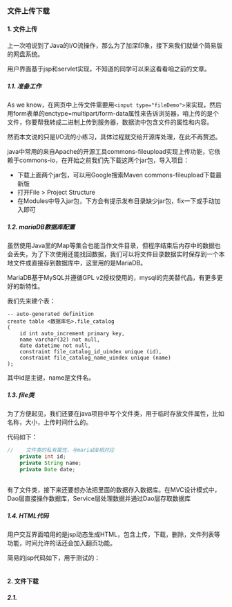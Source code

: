 ### 文件上传下载

#### 1. 文件上传

上一次咱说到了Java的I/O流操作，那么为了加深印象，接下来我们就做个简易版的网盘系统。

用户界面基于jsp和servlet实现，不知道的同学可以来这看看咱之前的文章。

##### 1.1. 准备工作

As we know，在网页中上传文件需要用`<input type="fileDemo">`来实现，然后用form表单的enctype=multipart/form-data属性来告诉浏览器，咱上传的是个文件，你要帮我转成二进制上传到服务器，数据流中包含文件的属性和内容。

然而本文说的只是I/O流的小练习，具体过程就交给开源库处理，在此不再赘述。

java中常用的来自Apache的开源工具commons-fileupload实现上传功能，它依赖于commons-io，在开始之前我们先下载这两个jar包，导入项目：
- 下载上面两个jar包，可以用Google搜索Maven commons-fileupload下载最新版
- 打开File > Project Structure
- 在Modules中导入jar包，下方会有提示发布目录缺少jar包，fix一下或手动加入即可

##### 1.2. mariaDB数据库配置

虽然使用Java里的Map等集合也能当作文件目录，但程序结束后内存中的数据也会丢失，为了下次使用还能找回数据，我们可以将文件目录数据实时保存到一个本地文件或直接存到数据库中，这里用的是MariaDB。

MariaDB基于MySQL并遵循GPL v2授权使用的，mysql的完美替代品，有更多更好的新特性。

我们先来建个表：

```mysql
-- auto-generated definition
create table <数据库名>.file_catalog
(
	id int auto_increment primary key,
	name varchar(32) not null,
	date datetime not null,
	constraint file_catalog_id_uindex unique (id),
	constraint file_catalog_name_uindex unique (name)
);
```
其中id是主键，name是文件名。

##### 1.3. file类

为了方便起见，我们还要在java项目中写个文件类，用于临时存放文件属性，比如名称，大小，上传时间什么的。

代码如下：

```java
//    文件类的私有属性，与mariaDB相对应
    private int id;
    private String name;
    private Date date;
    
```
有了文件类，接下来还要想办法把里面的数据存入数据库。在MVC设计模式中，Dao层直接操作数据库，Service层处理数据并通过Dao层存取数据库

##### 1.4. HTML代码

用户交互界面咱用的是jsp动态生成HTML，包含上传，下载，删除，文件列表等功能，时间允许的话还会加入翻页功能。

简易的jsp代码如下，用于测试的：

```html

```


#### 2. 文件下载

##### 2.1. 